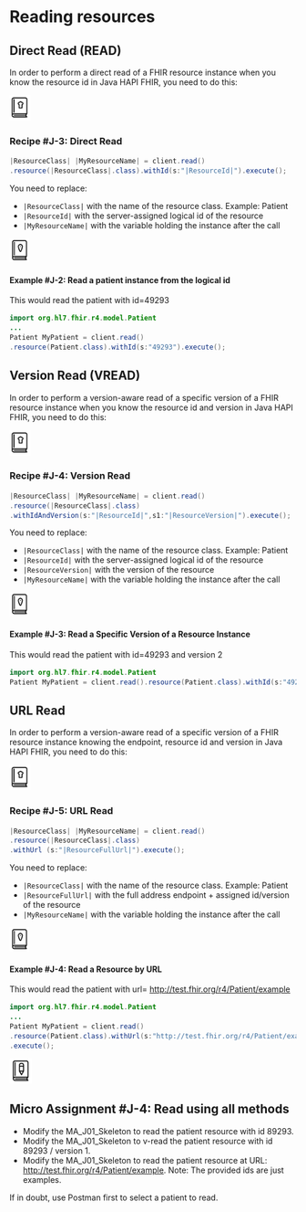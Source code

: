 # Reading resources

## Direct Read (READ)
In order to perform a direct read of a FHIR resource instance when you know the resource id in Java HAPI FHIR, you need to do this:

![Recipe Icon](./images/recipe-icon.png)

### Recipe #J-3: Direct Read
```java
|ResourceClass| |MyResourceName| = client.read()
.resource(|ResourceClass|.class).withId(s:"|ResourceId|").execute(); 
```
You need to replace:
- `|ResourceClass|` with the name of the resource class. Example: Patient
- `|ResourceId|` with the server-assigned logical id of the resource
- `|MyResourceName|` with the variable holding the instance after the call

![Example Icon](./images/example-icon.png)

#### Example #J-2: Read a patient instance from the logical id
This would read the patient with id=49293
```java
import org.hl7.fhir.r4.model.Patient  
...
Patient MyPatient = client.read()
.resource(Patient.class).withId(s:"49293").execute();  
```

## Version Read (VREAD)
In order to perform a version-aware read of a specific version of a FHIR resource instance when you know the resource id and version in Java HAPI FHIR, you need to do this:

![Recipe Icon](./images/recipe-icon.png)

### Recipe #J-4: Version Read
```java
|ResourceClass| |MyResourceName| = client.read()
.resource(|ResourceClass|.class)  
.withIdAndVersion(s:"|ResourceId|",s1:"|ResourceVersion|").execute();  
```
You need to replace:
- `|ResourceClass|` with the name of the resource class. Example: Patient
- `|ResourceId|` with the server-assigned logical id of the resource
- `|ResourceVersion|` with the version of the resource
- `|MyResourceName|` with the variable holding the instance after the call

![Example Icon](./images/example-icon.png)

#### Example #J-3: Read a Specific Version of a Resource Instance
This would read the patient with id=49293 and version 2
```java
import org.hl7.fhir.r4.model.Patient  
Patient MyPatient = client.read().resource(Patient.class).withId(s:"49293",s1:"2").execute();  
```

## URL Read
In order to perform a version-aware read of a specific version of a FHIR resource instance knowing the endpoint, resource id and version in Java HAPI FHIR, you need to do this:

![Recipe Icon](./images/recipe-icon.png)

### Recipe #J-5: URL Read
```java
|ResourceClass| |MyResourceName| = client.read()
.resource(|ResourceClass|.class)  
.withUrl (s:"|ResourceFullUrl|").execute();  
```
You need to replace:
- `|ResourceClass|` with the name of the resource class. Example: Patient
- `|ResourceFullUrl|` with the full address endpoint + assigned id/version of the resource
- `|MyResourceName|` with the variable holding the instance after the call

![Example Icon](./images/example-icon.png)

#### Example #J-4: Read a Resource by URL
This would read the patient with url= http://test.fhir.org/r4/Patient/example
```java
import org.hl7.fhir.r4.model.Patient  
...
Patient MyPatient = client.read()
.resource(Patient.class).withUrl(s:"http://test.fhir.org/r4/Patient/example")
.execute(); 
```

![Micro-Assignment](./images/micro-assignment-icon.png)

## Micro Assignment #J-4: Read using all methods
- Modify the MA_J01_Skeleton to read the patient resource with id 89293.
- Modify the MA_J01_Skeleton to v-read the patient resource with id 89293 / version 1.
- Modify the MA_J01_Skeleton to read the patient resource at URL: http://test.fhir.org/r4/Patient/example.
Note: The provided ids are just examples.

If in doubt, use Postman first to select a patient to read.
